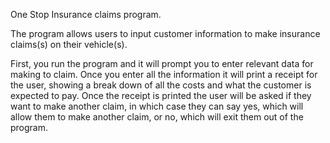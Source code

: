 One Stop Insurance claims program.

The program allows users to input customer information to make insurance claims(s) on their vehicle(s).

First, you run the program and it will prompt you to enter relevant data for making to claim. Once you enter all the 
information it will print a receipt for the user, showing a break down of all the costs and what the customer is 
expected to pay. Once the receipt is printed the user will be asked if they want to make another claim, in which case 
they can say yes, which will allow them to make another claim, or no, which will exit them out of the program. 
